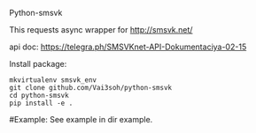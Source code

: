 Python-smsvk 

This requests async wrapper for http://smsvk.net/

api doc:
https://telegra.ph/SMSVKnet-API-Dokumentaciya-02-15

Install package:
```
mkvirtualenv smsvk_env
git clone github.com/Vai3soh/python-smsvk
cd python-smsvk
pip install -e .
```


#Example:
See example in dir example.
